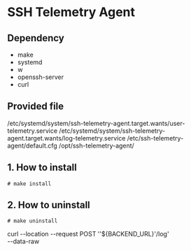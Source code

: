 # SSH Telemetry Agent
## Dependency  
- make
- systemd
- w
- openssh-server 
- curl

## Provided file
/etc/systemd/system/ssh-telemetry-agent.target.wants/user-telemetry.service
/etc/systemd/system/ssh-telemetry-agent.target.wants/log-telemetry.service
/etc/ssh-telemetry-agent/default.cfg
/opt/ssh-telemetry-agent/

## 1. How to install
`# make install`

## 2. How to uninstall
`# make uninstall`

  curl --location --request POST ''${BACKEND_URL}'/log' \
  --data-raw